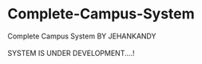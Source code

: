 # Complete-Campus-System
Complete Campus System BY JEHANKANDY
<br><br>
SYSTEM IS UNDER DEVELOPMENT....!<br>

